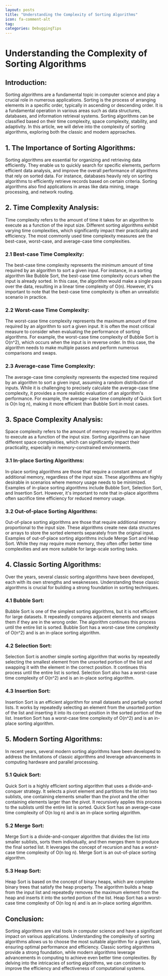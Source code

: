 ```yaml
---
layout: posts
title: "Understanding the Complexity of Sorting Algorithms"
icon: fa-comment-alt
tag:      
categories: DebuggingTips
---
```



# Understanding the Complexity of Sorting Algorithms

## Introduction:
Sorting algorithms are a fundamental topic in computer science and play a crucial role in numerous applications. Sorting is the process of arranging elements in a specific order, typically in ascending or descending order. It is a fundamental operation in various areas such as data structures, databases, and information retrieval systems. Sorting algorithms can be classified based on their time complexity, space complexity, stability, and adaptivity. In this article, we will delve into the complexity of sorting algorithms, exploring both the classic and modern approaches.

## 1. The Importance of Sorting Algorithms:
Sorting algorithms are essential for organizing and retrieving data efficiently. They enable us to quickly search for specific elements, perform efficient data analysis, and improve the overall performance of algorithms that rely on sorted data. For instance, databases heavily rely on sorting algorithms to efficiently retrieve records based on certain criteria. Sorting algorithms also find applications in areas like data mining, image processing, and network routing.

## 2. Time Complexity Analysis:
Time complexity refers to the amount of time it takes for an algorithm to execute as a function of the input size. Different sorting algorithms exhibit varying time complexities, which significantly impact their practicality and efficiency. The most commonly used time complexity measures are the best-case, worst-case, and average-case time complexities.

### 2.1 Best-case Time Complexity:
The best-case time complexity represents the minimum amount of time required by an algorithm to sort a given input. For instance, in a sorting algorithm like Bubble Sort, the best-case time complexity occurs when the input is already sorted. In this case, the algorithm would make a single pass over the data, resulting in a linear time complexity of O(n). However, it's important to note that the best-case time complexity is often an unrealistic scenario in practice.

### 2.2 Worst-case Time Complexity:
The worst-case time complexity represents the maximum amount of time required by an algorithm to sort a given input. It is often the most critical measure to consider when evaluating the performance of sorting algorithms. For example, the worst-case time complexity of Bubble Sort is O(n^2), which occurs when the input is in reverse order. In this case, the algorithm needs to make multiple passes and perform numerous comparisons and swaps.

### 2.3 Average-case Time Complexity:
The average-case time complexity represents the expected time required by an algorithm to sort a given input, assuming a random distribution of inputs. While it is challenging to precisely calculate the average-case time complexity, it provides a more realistic evaluation of an algorithm's performance. For example, the average-case time complexity of Quick Sort is O(n log n), making it more efficient than Bubble Sort in most cases.

## 3. Space Complexity Analysis:
Space complexity refers to the amount of memory required by an algorithm to execute as a function of the input size. Sorting algorithms can have different space complexities, which can significantly impact their practicality, especially in memory-constrained environments.

### 3.1 In-place Sorting Algorithms:
In-place sorting algorithms are those that require a constant amount of additional memory, regardless of the input size. These algorithms are highly desirable in scenarios where memory usage needs to be minimized. Examples of in-place sorting algorithms include Bubble Sort, Selection Sort, and Insertion Sort. However, it's important to note that in-place algorithms often sacrifice time efficiency for reduced memory usage.

### 3.2 Out-of-place Sorting Algorithms:
Out-of-place sorting algorithms are those that require additional memory proportional to the input size. These algorithms create new data structures or arrays to store the sorted elements separately from the original input. Examples of out-of-place sorting algorithms include Merge Sort and Heap Sort. While they may require more memory, they often offer better time complexities and are more suitable for large-scale sorting tasks.

## 4. Classic Sorting Algorithms:
Over the years, several classic sorting algorithms have been developed, each with its own strengths and weaknesses. Understanding these classic algorithms is crucial for building a strong foundation in sorting techniques.

### 4.1 Bubble Sort:
Bubble Sort is one of the simplest sorting algorithms, but it is not efficient for large datasets. It repeatedly compares adjacent elements and swaps them if they are in the wrong order. The algorithm continues this process until the entire list is sorted. Bubble Sort has a worst-case time complexity of O(n^2) and is an in-place sorting algorithm.

### 4.2 Selection Sort:
Selection Sort is another simple sorting algorithm that works by repeatedly selecting the smallest element from the unsorted portion of the list and swapping it with the element in the correct position. It continues this process until the entire list is sorted. Selection Sort also has a worst-case time complexity of O(n^2) and is an in-place sorting algorithm.

### 4.3 Insertion Sort:
Insertion Sort is an efficient algorithm for small datasets and partially sorted lists. It works by repeatedly selecting an element from the unsorted portion of the list and inserting it into its correct position in the sorted portion of the list. Insertion Sort has a worst-case time complexity of O(n^2) and is an in-place sorting algorithm.

## 5. Modern Sorting Algorithms:
In recent years, several modern sorting algorithms have been developed to address the limitations of classic algorithms and leverage advancements in computing hardware and parallel processing.

### 5.1 Quick Sort:
Quick Sort is a highly efficient sorting algorithm that uses a divide-and-conquer strategy. It selects a pivot element and partitions the list into two sublists, one containing elements smaller than the pivot and the other containing elements larger than the pivot. It recursively applies this process to the sublists until the entire list is sorted. Quick Sort has an average-case time complexity of O(n log n) and is an in-place sorting algorithm.

### 5.2 Merge Sort:
Merge Sort is a divide-and-conquer algorithm that divides the list into smaller sublists, sorts them individually, and then merges them to produce the final sorted list. It leverages the concept of recursion and has a worst-case time complexity of O(n log n). Merge Sort is an out-of-place sorting algorithm.

### 5.3 Heap Sort:
Heap Sort is based on the concept of binary heaps, which are complete binary trees that satisfy the heap property. The algorithm builds a heap from the input list and repeatedly removes the maximum element from the heap and inserts it into the sorted portion of the list. Heap Sort has a worst-case time complexity of O(n log n) and is an in-place sorting algorithm.

## Conclusion:
Sorting algorithms are vital tools in computer science and have a significant impact on various applications. Understanding the complexity of sorting algorithms allows us to choose the most suitable algorithm for a given task, ensuring optimal performance and efficiency. Classic sorting algorithms provide a strong foundation, while modern algorithms leverage advancements in computing to achieve even better time complexities. By delving into the intricacies of sorting algorithms, we can continue to improve the efficiency and effectiveness of computational systems.
